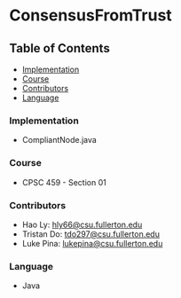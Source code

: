 # ConsensusFromTrust

## Table of Contents
- [Implementation](#implementation)
- [Course](#course)
- [Contributors](#contributors)
- [Language](#language)

### Implementation
- CompliantNode.java

### Course
- CPSC 459 - Section 01

### Contributors
- Hao Ly: hly66@csu.fullerton.edu
- Tristan Do: tdo297@csu.fullerton.edu
- Luke Pina: lukepina@csu.fullerton.edu

### Language
- Java


